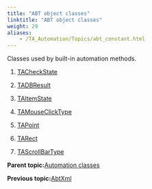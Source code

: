```yaml
--- 
title: "ABT object classes"
linktitle: "ABT object classes"
weight: 29
aliases: 
    - /TA_Automation/Topics/abt_constant.html
---
```


Classes used by built-in automation methods.

1.  [TACheckState](/TA_Automation/Topics/abt_TACheckState.html)  

2.  [TADBResult](/TA_Automation/Topics/abt_TADBResult.html)  

3.  [TAItemState](/TA_Automation/Topics/abt_TAItemState.html)  

4.  [TAMouseClickType](/TA_Automation/Topics/abt_TAMouseClickType.html)  

5.  [TAPoint](/TA_Automation/Topics/abt_TAPoint.html)  

6.  [TARect](/TA_Automation/Topics/abt_TARect.html)  

7.  [TAScrollBarType](/TA_Automation/Topics/abt_TAScrollBarType.html)  


**Parent topic:**[Automation classes](/TA_Automation/Topics/abt_methods_abt.html)

**Previous topic:**[AbtXml](/TA_Automation/Topics/abt_AbtXML.html)

